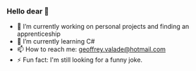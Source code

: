 ### Hello dear 👋

- 🔭 I’m currently working on personal projects and finding an apprenticeship
- 🌱 I’m currently learning C#
- 📫 How to reach me: geoffrey.valade@hotmail.com
- ⚡ Fun fact: I'm still looking for a funny joke.
